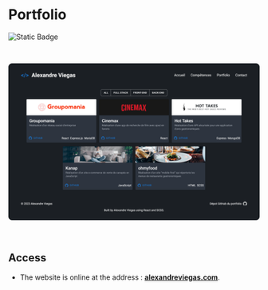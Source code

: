 # Portfolio

![Static Badge](https://img.shields.io/badge/Language-React-blue)

<br/>

<p align="center" >
	<img src="./src/assets/screenshot_readme.png" width="700">
</p>

<br/>

## Access

* The website is online at the address : **[alexandreviegas.com](https://portfolio-gamma-coral-85.vercel.app//)**.